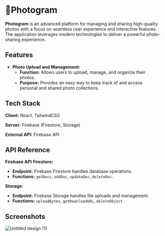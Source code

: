 # 📸Photogram

**Photogram** is an advanced platform for managing and sharing high-quality photos with a focus on seamless user experience and interactive features. The application leverages modern technologies to deliver a powerful photo-sharing experience.

## Features

* **Photo Upload and Management:**
  - **Function:** Allows users to upload, manage, and organize their photos.
  - **Purpose:** Provides an easy way to keep track of and access personal and shared photo collections.

## Tech Stack

**Client:** React, TailwindCSS

**Server:** Firebase (Firestore, Storage)

**External API:** Firebase API

## API Reference

**Firebase API**
**Firestore:**
- **Endpoint:** Firebase Firestore handles database operations.
- **Functions:** `getDocs`, `addDoc`, `updateDoc`, `deleteDoc`.

**Storage:**
- **Endpoint:** Firebase Storage handles file uploads and management.
- **Functions:** `uploadBytes`, `getDownloadURL`, `deleteObject`.

## Screenshots
![Untitled design (1)](https://github.com/user-attachments/assets/5fbd598d-856c-4d0c-98c2-2a939cddeabc)

